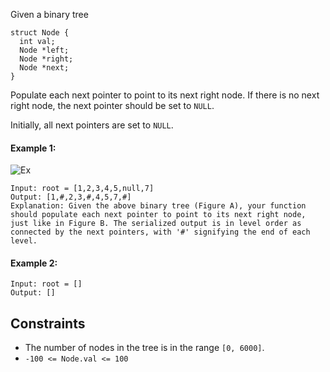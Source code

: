 Given a binary tree
```plaintext
struct Node {
  int val;
  Node *left;
  Node *right;
  Node *next;
}
```
Populate each next pointer to point to its next right node. If there is no next right node, the next pointer should be set to `NULL`.

Initially, all next pointers are set to `NULL`.

 

#### Example 1:
![Ex](https://assets.leetcode.com/uploads/2019/02/15/117_sample.png)
```plaintext
Input: root = [1,2,3,4,5,null,7]
Output: [1,#,2,3,#,4,5,7,#]
Explanation: Given the above binary tree (Figure A), your function should populate each next pointer to point to its next right node, just like in Figure B. The serialized output is in level order as connected by the next pointers, with '#' signifying the end of each level.
```
#### Example 2:
```plaintext
Input: root = []
Output: []
 ```

## Constraints

- The number of nodes in the tree is in the range `[0, 6000]`.
- `-100 <= Node.val <= 100`
